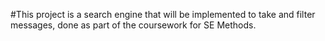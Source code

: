 #This project is a search engine that will be implemented to take and filter messages, done as part of the coursework for SE Methods.
